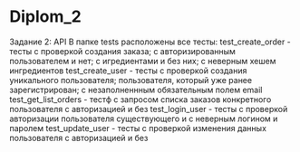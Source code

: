 # Diplom_2
Задание 2: API
В папке tests расположены все тесты:
test_create_order - тесты с проверкой создания заказа; с авторизированным пользователем и нет;
с игредиентами и без них; с неверным хешем ингредиентов
test_create_user - тесты с проверкой создания уникального пользователя; пользователя, который
уже ранее зарегистрирован; с незаполненнным обязательным полем email
test_get_list_orders - тестф с запросом списка заказов конкретного пользователя с авторизацией и без
test_login_user - тесты с проверкой авторизации пользователя существующего и с неверным логином и паролем
test_update_user - тесты с проверкой изменения данных пользователя с авторизацией и без